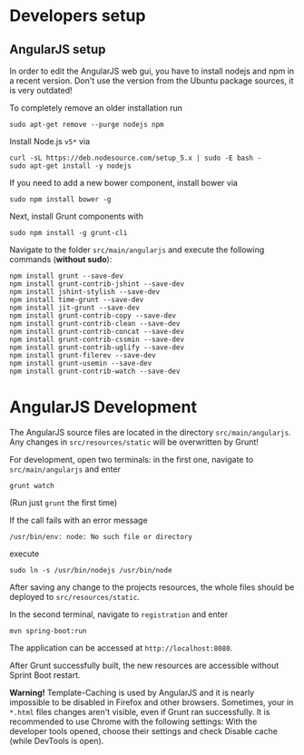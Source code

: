 Developers setup
================

AngularJS setup
---------------

In order to edit the AngularJS web gui, you have to install nodejs and npm in a
recent version. Don't use the version from the Ubuntu package sources, it is
very outdated!

To completely remove an older installation run

    sudo apt-get remove --purge nodejs npm

Install Node.js `v5*` via

    curl -sL https://deb.nodesource.com/setup_5.x | sudo -E bash -
    sudo apt-get install -y nodejs

If you need to add a new bower component, install bower via

    sudo npm install bower -g

Next, install Grunt components with

    sudo npm install -g grunt-cli

Navigate to the folder `src/main/angularjs` and execute the following commands
(**without sudo**):

    npm install grunt --save-dev
    npm install grunt-contrib-jshint --save-dev
    npm install jshint-stylish --save-dev
    npm install time-grunt --save-dev
    npm install jit-grunt --save-dev
    npm install grunt-contrib-copy --save-dev
    npm install grunt-contrib-clean --save-dev
    npm install grunt-contrib-concat --save-dev
    npm install grunt-contrib-cssmin --save-dev
    npm install grunt-contrib-uglify --save-dev
    npm install grunt-filerev --save-dev
    npm install grunt-usemin --save-dev
    npm install grunt-contrib-watch --save-dev
 
AngularJS Development
=====================

The AngularJS source files are located in the directory `src/main/angularjs`.
Any changes in `src/resources/static` will be overwritten by Grunt!

For development, open two terminals: in the first one, navigate to
`src/main/angularjs` and enter

    grunt watch

(Run just `grunt` the first time)

If the call fails with an error message

    /usr/bin/env: node: No such file or directory

execute

    sudo ln -s /usr/bin/nodejs /usr/bin/node

After saving any change to the projects resources, the whole files should be
deployed to `src/resources/static`.

In the second terminal, navigate to `registration` and enter

    mvn spring-boot:run

The application can be accessed at `http://localhost:8080`. 

After Grunt successfully built, the new resources are accessible without Sprint
Boot restart.

**Warning!** Template-Caching is used by AngularJS and it is nearly impossible
to be disabled in Firefox and other browsers. Sometimes, your in `*.html` files
changes aren't visible, even if Grunt ran successfully. It is recommended to use
Chrome with the following settings: With the developer tools opened, choose
their settings and check Disable cache (while DevTools is open).

